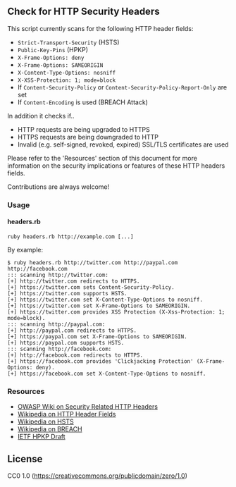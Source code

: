 ## Check for HTTP Security Headers

This script currently scans for the following HTTP header fields:
  * `Strict-Transport-Security` (HSTS)
  * `Public-Key-Pins` (HPKP)
  * `X-Frame-Options: deny`
  * `X-Frame-Options: SAMEORIGIN`
  * `X-Content-Type-Options: nosniff`
  * `X-XSS-Protection: 1; mode=block`
  * If `Content-Security-Policy` or `Content-Security-Policy-Report-Only` are set
  * If `Content-Encoding` is used (BREACH Attack)

In addition it checks if..
  * HTTP requests are being upgraded to HTTPS
  * HTTPS requests are being downgraded to HTTP
  * Invalid (e.g. self-signed, revoked, expired) SSL/TLS certificates are used

Please refer to the 'Resources' section of this document for more
information on the security implications or features of these HTTP headers fields.

Contributions are always welcome!

### Usage
#### headers.rb
`ruby headers.rb http://example.com [...]`

By example:
```
$ ruby headers.rb http://twitter.com http://paypal.com http://facebook.com
::: scanning http://twitter.com:
[+] http://twitter.com redirects to HTTPS.
[+] https://twitter.com sets Content-Security-Policy.
[+] https://twitter.com supports HSTS.
[+] https://twitter.com set X-Content-Type-Options to nosniff.
[+] https://twitter.com set X-Frame-Options to SAMEORIGIN.
[+] https://twitter.com provides XSS Protection (X-Xss-Protection: 1; mode=block).
::: scanning http://paypal.com:
[+] http://paypal.com redirects to HTTPS.
[+] https://paypal.com set X-Frame-Options to SAMEORIGIN.
[+] https://paypal.com supports HSTS.
::: scanning http://facebook.com:
[+] http://facebook.com redirects to HTTPS.
[+] https://facebook.com provides 'Clickjacking Protection' (X-Frame-Options: deny).
[+] https://facebook.com set X-Content-Type-Options to nosniff.
```

### Resources
  * [OWASP Wiki on Security Related HTTP Headers](https://www.owasp.org/index.php/List_of_useful_HTTP_headers)
  * [Wikipedia on HTTP Header Fields](https://en.wikipedia.org/wiki/List_of_HTTP_header_fields#Common_non-standard_response_fields)
  * [Wikipedia on HSTS](https://en.wikipedia.org/wiki/HTTP_Strict_Transport_Security)
  * [Wikipedia on BREACH](https://en.wikipedia.org/wiki/BREACH_(security_exploit))
  * [IETF HPKP Draft](https://tools.ietf.org/html/draft-ietf-websec-key-pinning)

## License
CC0 1.0 (https://creativecommons.org/publicdomain/zero/1.0)
